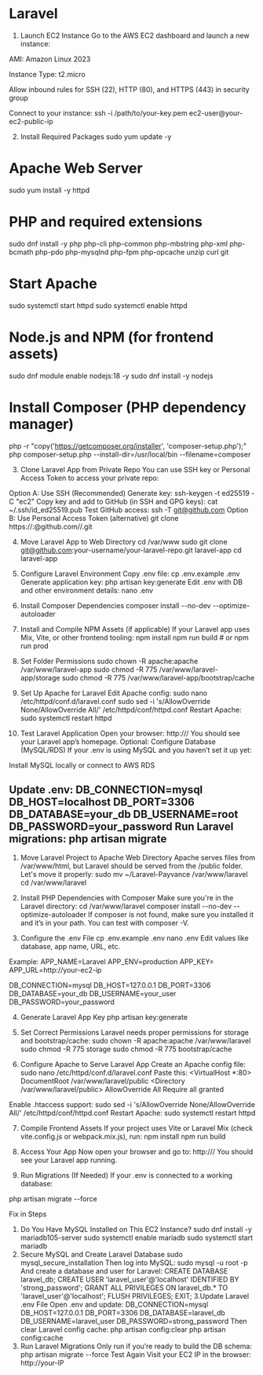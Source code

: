 # Laravel

1. Launch EC2 Instance
Go to the AWS EC2 dashboard and launch a new instance:

AMI: Amazon Linux 2023

Instance Type: t2.micro

Allow inbound rules for SSH (22), HTTP (80), and HTTPS (443) in security group

Connect to your instance:
  ssh -i /path/to/your-key.pem ec2-user@your-ec2-public-ip

2. Install Required Packages
  sudo yum update -y

# Apache Web Server
sudo yum install -y httpd

# PHP and required extensions
sudo dnf install -y php php-cli php-common php-mbstring php-xml php-bcmath php-pdo php-mysqlnd php-fpm php-opcache unzip curl git

# Start Apache
sudo systemctl start httpd
sudo systemctl enable httpd

# Node.js and NPM (for frontend assets)
sudo dnf module enable nodejs:18 -y
sudo dnf install -y nodejs

# Install Composer (PHP dependency manager)
php -r "copy('https://getcomposer.org/installer', 'composer-setup.php');"
php composer-setup.php --install-dir=/usr/local/bin --filename=composer

3. Clone Laravel App from Private Repo
You can use SSH key or Personal Access Token to access your private repo:

Option A: Use SSH (Recommended)
Generate key:
ssh-keygen -t ed25519 -C "ec2"
Copy key and add to GitHub (in SSH and GPG keys):
cat ~/.ssh/id_ed25519.pub
Test GitHub access:
ssh -T git@github.com
Option B: Use Personal Access Token (alternative)
git clone https://<username>:<token>@github.com/<username>/<repo>.git

4. Move Laravel App to Web Directory
cd /var/www
sudo git clone git@github.com:your-username/your-laravel-repo.git laravel-app
cd laravel-app

5. Configure Laravel Environment
Copy .env file:
cp .env.example .env
Generate application key:
php artisan key:generate
Edit .env with DB and other environment details:
nano .env

6. Install Composer Dependencies
composer install --no-dev --optimize-autoloader

7. Install and Compile NPM Assets (if applicable)
If your Laravel app uses Mix, Vite, or other frontend tooling:
npm install
npm run build   # or npm run prod

8. Set Folder Permissions
sudo chown -R apache:apache /var/www/laravel-app
sudo chmod -R 775 /var/www/laravel-app/storage
sudo chmod -R 775 /var/www/laravel-app/bootstrap/cache

9. Set Up Apache for Laravel
Edit Apache config:
sudo nano /etc/httpd/conf.d/laravel.conf
sudo sed -i 's/AllowOverride None/AllowOverride All/' /etc/httpd/conf/httpd.conf
Restart Apache:
sudo systemctl restart httpd

10. Test Laravel Application
Open your browser:
http://<your-ec2-public-ip>/
You should see your Laravel app’s homepage.
Optional: Configure Database (MySQL/RDS)
If your .env is using MySQL and you haven’t set it up yet:

Install MySQL locally or connect to AWS RDS

Update .env:
DB_CONNECTION=mysql
DB_HOST=localhost
DB_PORT=3306
DB_DATABASE=your_db
DB_USERNAME=root
DB_PASSWORD=your_password
Run Laravel migrations:
php artisan migrate 
-------------------------------------------------------------------------------------------------------

1. Move Laravel Project to Apache Web Directory
Apache serves files from /var/www/html, but Laravel should be served from the /public folder. Let's move it properly:
sudo mv ~/Laravel-Payvance /var/www/laravel
cd /var/www/laravel
2. Install PHP Dependencies with Composer
Make sure you're in the Laravel directory:
cd /var/www/laravel
composer install --no-dev --optimize-autoloader
If composer is not found, make sure you installed it and it’s in your path. You can test with composer -V.

3. Configure the .env File
cp .env.example .env
nano .env
Edit values like database, app name, URL, etc.

Example:
APP_NAME=Laravel
APP_ENV=production
APP_KEY=
APP_URL=http://your-ec2-ip

DB_CONNECTION=mysql
DB_HOST=127.0.0.1
DB_PORT=3306
DB_DATABASE=your_db
DB_USERNAME=your_user
DB_PASSWORD=your_password

4. Generate Laravel App Key
php artisan key:generate

5. Set Correct Permissions
Laravel needs proper permissions for storage and bootstrap/cache:
sudo chown -R apache:apache /var/www/laravel
sudo chmod -R 775 storage
sudo chmod -R 775 bootstrap/cache

6. Configure Apache to Serve Laravel App
Create an Apache config file:
sudo nano /etc/httpd/conf.d/laravel.conf
Paste this:
<VirtualHost *:80>
    DocumentRoot /var/www/laravel/public
    <Directory /var/www/laravel/public>
        AllowOverride All
        Require all granted
    </Directory>
</VirtualHost>
Enable .htaccess support:
sudo sed -i 's/AllowOverride None/AllowOverride All/' /etc/httpd/conf/httpd.conf
Restart Apache:
sudo systemctl restart httpd

7. Compile Frontend Assets
If your project uses Vite or Laravel Mix (check vite.config.js or webpack.mix.js), run:
npm install
npm run build

8. Access Your App
Now open your browser and go to:
http://<your-ec2-public-ip>/
You should see your Laravel app running. 

9. Run Migrations (If Needed)
If your .env is connected to a working database:

php artisan migrate --force

Fix in Steps
1. Do You Have MySQL Installed on This EC2 Instance?
sudo dnf install -y mariadb105-server
sudo systemctl enable mariadb
sudo systemctl start mariadb
2. Secure MySQL and Create Laravel Database
sudo mysql_secure_installation
Then log into MySQL:
sudo mysql -u root -p
And create a database and user for Laravel:
CREATE DATABASE laravel_db;
CREATE USER 'laravel_user'@'localhost' IDENTIFIED BY 'strong_password';
GRANT ALL PRIVILEGES ON laravel_db.* TO 'laravel_user'@'localhost';
FLUSH PRIVILEGES;
EXIT;
3.Update Laravel .env File
Open .env and update:
DB_CONNECTION=mysql
DB_HOST=127.0.0.1
DB_PORT=3306
DB_DATABASE=laravel_db
DB_USERNAME=laravel_user
DB_PASSWORD=strong_password
Then clear Laravel config cache:
php artisan config:clear
php artisan config:cache
4. Run Laravel Migrations
Only run if you’re ready to build the DB schema:
php artisan migrate --force
Test Again
Visit your EC2 IP in the browser:
http://your-IP
